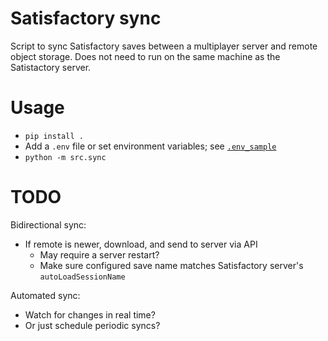 # Satisfactory sync

Script to sync Satisfactory saves between a multiplayer server and remote object storage.
Does not need to run on the same machine as the Satistactory server.

# Usage
* `pip install .`
* Add a `.env` file or set environment variables; see [`.env_sample`](.env_sample)
* `python -m src.sync`


# TODO
Bidirectional sync:
* If remote is newer, download, and send to server via API
  * May require a server restart?
  * Make sure configured save name matches Satisfactory server's `autoLoadSessionName`

Automated sync:
* Watch for changes in real time?
* Or just schedule periodic syncs?
